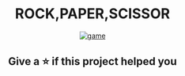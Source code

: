 <div align="center">
 
# **ROCK,PAPER,SCISSOR**

<a href="https://imgbb.com/"><img src="https://i.ibb.co/9VhMQMW/game.png" alt="game" border="0"></a>

 ## Give a ⭐ if this project helped you
